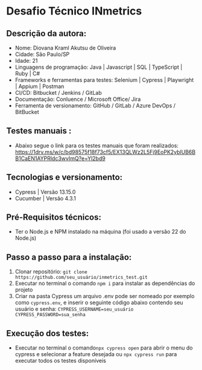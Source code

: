 # Desafio Técnico INmetrics

## Descrição da autora:
- Nome: Diovana Kraml Akutsu de Oliveira
- Cidade: São Paulo/SP
- Idade: 21
- Linguagens de programação: Java | Javascript | SQL | TypeScript | Ruby | C#
- Frameworks e ferramentas para testes: Selenium | Cypress | Playwright | Appium | Postman
- CI/CD: Bitbucket / Jenkins / GitLab
- Documentação: Conluence / Microsoft Office/ Jira
- Ferramenta de versionamento: GitHub / GitLab / Azure DevOps / BitBucket

## Testes manuais :
- Abaixo segue o link para os testes manuais que foram realizados:
  https://1drv.ms/w/c/bd98575f18f73cf5/EX13QLWz2L5Fj9EoPK2yblUB6BB1CaEN1AYPRldc3wvImQ?e=Yl2bd9

## Tecnologias e versionamento:
- Cypress | Versão 13.15.0
- Cucumber | Versão 4.3.1

## Pré-Requisitos técnicos:
- Ter o Node.js e NPM instalado na máquina (foi usado a versão 22 do Node.js)

## Passo a passo para a instalação:
1. Clonar repositório:
    `git clone https://github.com/seu_usuário/inmetrics_test.git`
2. Executar no terminal o comando `npm i` para instalar as dependências do projeto
3. Criar na pasta Cypress um arquivo .env pode ser nomeado por exemplo como `cypress.env`, e inserir o seguinte código abaixo contendo seu usuário e senha:
   `CYPRESS_USERNAME=seu_usuário
CYPRESS_PASSWORD=sua_senha`

## Execução dos testes:
- Executar no terminal o comando`npx cypress open` para abrir o menu do cypress e selecionar a feature desejada ou `npx cypress run` para executar todos os testes disponíveis
